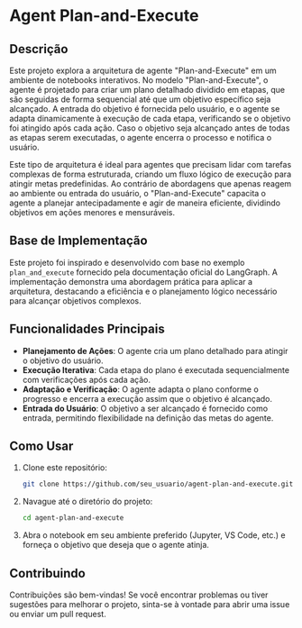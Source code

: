 # **Agent Plan-and-Execute**

## Descrição

Este projeto explora a arquitetura de agente "Plan-and-Execute" em um ambiente de notebooks interativos. No modelo "Plan-and-Execute", o agente é projetado para criar um plano detalhado dividido em etapas, que são seguidas de forma sequencial até que um objetivo específico seja alcançado. A entrada do objetivo é fornecida pelo usuário, e o agente se adapta dinamicamente à execução de cada etapa, verificando se o objetivo foi atingido após cada ação. Caso o objetivo seja alcançado antes de todas as etapas serem executadas, o agente encerra o processo e notifica o usuário.

Este tipo de arquitetura é ideal para agentes que precisam lidar com tarefas complexas de forma estruturada, criando um fluxo lógico de execução para atingir metas predefinidas. Ao contrário de abordagens que apenas reagem ao ambiente ou entrada do usuário, o "Plan-and-Execute" capacita o agente a planejar antecipadamente e agir de maneira eficiente, dividindo objetivos em ações menores e mensuráveis.

## Base de Implementação

Este projeto foi inspirado e desenvolvido com base no exemplo `plan_and_execute` fornecido pela documentação oficial do LangGraph. A implementação demonstra uma abordagem prática para aplicar a arquitetura, destacando a eficiência e o planejamento lógico necessário para alcançar objetivos complexos.

## Funcionalidades Principais

- **Planejamento de Ações**: O agente cria um plano detalhado para atingir o objetivo do usuário.
- **Execução Iterativa**: Cada etapa do plano é executada sequencialmente com verificações após cada ação.
- **Adaptação e Verificação**: O agente adapta o plano conforme o progresso e encerra a execução assim que o objetivo é alcançado.
- **Entrada do Usuário**: O objetivo a ser alcançado é fornecido como entrada, permitindo flexibilidade na definição das metas do agente.

## Como Usar

1. Clone este repositório:
   ```bash
   git clone https://github.com/seu_usuario/agent-plan-and-execute.git

2. Navague até o diretório do projeto:
   ```bash
   cd agent-plan-and-execute

3. Abra o notebook em seu ambiente preferido (Jupyter, VS Code, etc.) e forneça o objetivo que deseja que o agente atinja.

## Contribuindo

Contribuições são bem-vindas! Se você encontrar problemas ou tiver sugestões para melhorar o projeto, sinta-se à vontade para abrir uma issue ou enviar um pull request.
